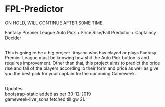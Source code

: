 # FPL-Predictor
ON HOLD, WILL CONTINUE AFTER SOME TIME.

Fantasy Premier League Auto Pick + Price Rise/Fall Predictor + Captaincy Decider<br><br>

This is going to be a big project. Anyone who has played or plays Fantasy Premier League must be knowing how shit the Auto Pick button is and requires improvement. Other than that, this project aims to predict the price rise and fall of the players according to their form and price as well as give you the best pick for your captain for the upcoming Gameweek.<br><br>


Updates:<br>
bootstrap-static added as per 30-12-2019<br>
gameweek-live jsons fetched till gw 21.
